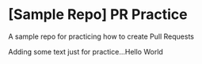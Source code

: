 # [Sample Repo] PR Practice
A sample repo for practicing how to create Pull Requests

Adding some text just for practice...Hello World
